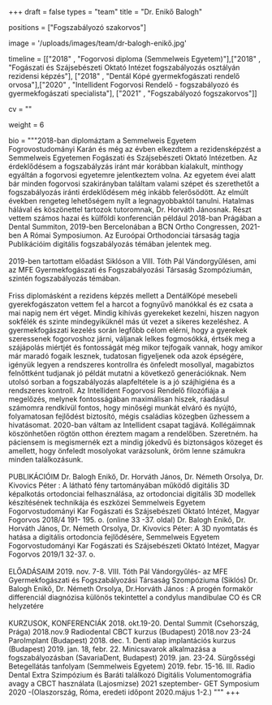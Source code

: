 +++
draft = false
types = "team"
title = "Dr. Enikő Balogh"

positions = ["Fogszabályozó szakorvos"]

image = '/uploads/images/team/dr-balogh-enikő.jpg'

timeline = [["2018" , "Fogorvosi diploma (Semmelweis Egyetem)"],["2018" , "Fogászati és Szájsebészeti Oktató Intézet fogszabályozás osztályán rezidensi képzés"], ["2018" , "Dentál Kópé gyermekfogászati rendelő orvosa"],["2020" , "Intellident Fogorvosi Rendelő - fogszabályozó és gyermekfogászati specialista"], ["2021" , "Fogszabályozó fogszakorvos"]]

cv = ""

weight = 6

bio =  """2018-ban diplomáztam a Semmelweis Egyetem Fogrovostudományi Karán és még az évben elkezdtem a rezidensképzést a Semmelweis Egyetemen Fogászati és Szájsebészeti Oktató Intézetben. Az érdeklődésem a fogszabályzás iránt már korábban kialakult, minthogy egyáltán a fogorvosi egyetemre jelentkeztem volna. Az egyetem évei alatt bár minden fogorvosi szakirányban találtam valami szépet és szerethetőt a fogszabályozás iránti érdeklődésem még inkább felerősödött.
Az elmúlt években rengeteg lehetőségem nyílt a legnagyobbaktól tanulni. Hatalmas hálával és köszönettel tartozok tutoromnak, Dr. Horváth Jánosnak. Részt vettem számos hazai és külföldi konferencián például 2018-ban Prágában a Dental Summiton, 2019-ben Bercelonában a BCN Ortho Congressen, 2021-ben A Római Symposiumon. Az Euroópai Orthodonciai társaság tagja  Publikációim digitális fogszabályozás témában jelentek meg.
 <br><br>
2019-ben tartottam előadást Siklóson a VIII. Tóth Pál Vándorgyűlésen, ami az MFE Gyermekfogászati és Fogszabályozási Társaság Szompóziumán, szintén fogszabályozás témában.
<br><br>
Friss diplomásként a rezidens képzés mellett a DentálKópé mesebeli gyerekfogászaton vettem fel a harcot a fognyűvő manókkal és ez csata a mai napig nem ért véget. Mindig kihívás gyerekeket kezelni, hiszen nagyon sokfélék és szinte mindegyiküknél más út vezet a sikeres kezeléshez. A gyermekfogászati kezelés során legfőbb célom elérni, hogy a gyerekek szeressenek fogorvoshoz járni, váljanak lelkes fogmosókká, értsék meg a szájápolás miértjét és fontosságát még mikor tejfogaik vannak, hogy amikor már maradó fogaik lesznek, tudatosan figyeljenek oda azok épségére, igényük legyen a rendszeres kontrollra és önfeledt mosollyal, magabiztos felnőttként tudjanak jó példát mutatni a következő generációknak.
Nem utolsó sorban a fogszabályozás alapfeltétele is a jó szájhigiéna és a rendszeres kontroll.
Az Intellident Fogorvosi Rendelő filozófiája a megelőzés, melynek fontosságában maximálisan hiszek, ráadásul számomra rendkívül fontos, hogy minőségi munkát elváró és nyújtó, folyamatosan fejlődést biztosító, mégis családias közegben űzhessem a hivatásomat. 2020-ban váltam az Intellident csapat tagjává. Kollégáimnak köszönhetően rögtön otthon éreztem magam a rendelőben. Szeretném. ha páciensem is megismernék ezt a mindig jókedvű és biztonságos közeget és amellett, hogy önfeledt mosolyokat varázsolunk, öröm lenne számukra minden találkozásunk.
<br><br>
PUBLIKÁCIÓIM
Dr. Balogh Enikő, Dr. Horváth János, Dr. Németh Orsolya, Dr. Kivovics Péter : A látható fény tartományában működő digitális 3D képalkotás ortodonciai felhasználása, az ortodonciai digitális 3D modellek készítésének technikája és eszközei Semmelweis Egyetem Fogorvostudományi Kar Fogászati és Szájsebészeti Oktató Intézet, Magyar Fogorvos 2018/4 191- 195. o. (online 33 -37. oldal) 
Dr. Balogh Enikő, Dr. Horváth János, Dr. Németh Orsolya, Dr. Kivovics Péter: A 3D nyomtatás és hatása a digitális ortodoncia fejlődésére, Semmelweis Egyetem Fogorvostudományi Kar Fogászati és Szájsebészeti Oktató Intézet, Magyar Fogorvos 2019/1 32-37. o. 
<br><br>
ELŐADÁSAIM
2019. nov. 7-8. VIII. Tóth Pál Vándorgyűlés- az MFE Gyermekfogászati és Fogszabályozási Társaság Szompóziuma (Siklós) 
Dr. Balogh Enikő, Dr. Németh Orsolya, Dr.Horváth János : A progén formakör differenciál diagnózisa különös tekintettel a condylus mandibulae CO és CR helyzetére 
<br><br>
KURZUSOK, KONFERENCIÁK
2018. okt.19-20. Dental Summit (Csehország, Prága) 
2018.nov.9 Radiodental CBCT kurzus (Budapest) 
2018.nov 23-24 ParoImplant (Budapest) 
2018. dec. 1. Denti alap implantációs kurzus (Budapest) 
2019. jan. 18, febr. 22. Minicsavarok alkalmazása a fogszabályozásban (SavariaDent, Budapest) 
2019. jan. 23-24. Sürgősségi Betegellátás tanfolyam (Semmelweis Egyetem) 
2019. febr. 15-16. III. Radio Dental Extra Szimpózium és Baráti találkozó Digitális Volumentomográfia avagy a CBCT használata (Lajosmizse)
2021 szeptember- GET Symposium 2020 -(Olaszország, Róma, eredeti időpont 2020.május 1-2.)
​"""
+++
